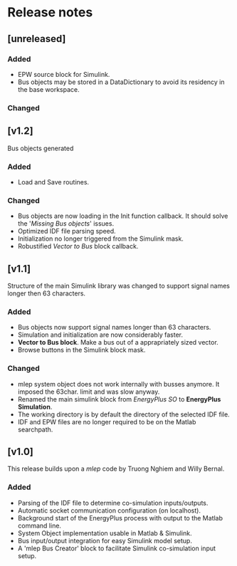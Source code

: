 # Release notes

## [unreleased] 

### Added 
 * EPW source block for Simulink.
 * Bus objects may be stored in a DataDictionary to avoid its residency in 
   the base workspace.
 
### Changed
 
## [v1.2]
Bus objects generated 

### Added 
 * Load and Save routines.  
 
### Changed
 * Bus objects are now loading in the Init function callback. It should solve 
   the '_Missing Bus objects_' issues.
 * Optimized IDF file parsing speed.
 * Initialization no longer triggered from the Simulink mask.
 * Robustified _Vector to Bus_ block callback.

## [v1.1]
Structure of the main Simulink library was changed to support signal names longer then 63 characters.

### Added
 * Bus objects now support signal names longer than 63 characters.
 * Simulation and initialization are now considerably faster. 
 * **Vector to Bus block**. Make a bus out of a apprapriately sized vector.
 * Browse buttons in the Simulink block mask.
 
### Changed
 * mlep system object does not work internally with busses anymore. It imposed the 63char. limit and was slow anyway. 
 * Renamed the main simulink block from _EnergyPlus SO_ to **EnergyPlus Simulation**.
 * The working directory is by default the directory of the selected IDF file.
 * IDF and EPW files are no longer required to be on the Matlab searchpath.
 
 ## [v1.0]
This release builds upon a _mlep_ code by Truong Nghiem and Willy Bernal.

 ### Added
 * Parsing of the IDF file to determine co-simulation inputs/outputs.
 * Automatic socket communication configuration (on localhost).
 * Background start of the EnergyPlus process with output to the Matlab command line.
 * System Object implementation usable in Matlab & Simulink.
 * Bus input/output integration for easy Simulink model setup.
 * A 'mlep Bus Creator' block to facilitate Simulink co-simulation input setup.